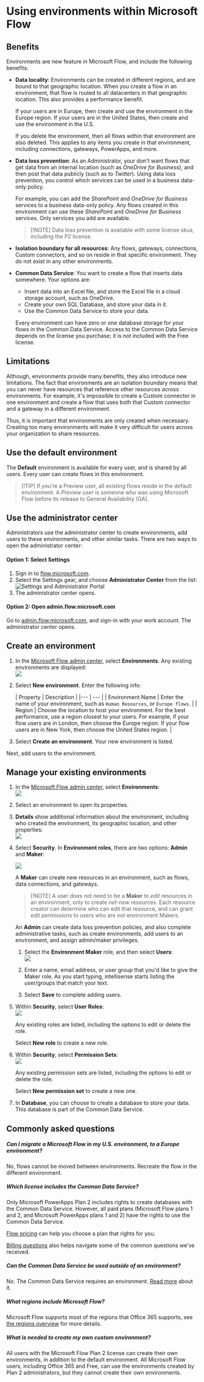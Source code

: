 <properties
    pageTitle="Environment overview for Administrators | Microsoft Flow"
    description="Using, creating, and managing environments in Microsoft Flow"
    services=""
    suite="flow"
    documentationCenter="na"
    authors="sunaysv"
    manager="anneta"
    editor=""
    tags=""/>

<tags
   ms.service="flow"
   ms.devlang="na"
   ms.topic="article"
   ms.tgt_pltfrm="na"
   ms.workload="na"
   ms.date="10/27/2016"
   ms.author="sunayv"/>

# Using environments within Microsoft Flow


## Benefits
Environments are new feature in Microsoft Flow, and include the following benefits: 

- **Data locality**: Environments can be created in different regions, and are bound to that geographic location. When you create a flow in an environment, that flow is routed to all datacenters in that geographic location. This also provides a performance benefit. 

	If your users are in Europe, then create and use the environment in the Europe region. If your users are in the United States, then create and use the environment in the U.S. 

	If you delete the environment, then all flows within that environment are also deleted. This applies to any items you create in that environment, including connections, gateways, PowerApps, and more.

- **Data loss prevention**: As an Administrator, your don't want flows that get data from an internal location (such as *OneDrive for Business*), and then post that data publicly (such as to *Twitter*). Using data loss prevention, you control which services can be used in a business data-only policy. 

	For example, you can add the *SharePoint* and *OneDrive for Business* services to a business data-only policy. Any flows created in this environment can use these *SharePoint* and *OneDrive for Business* services. Only services you add are available. 

	> [!NOTE] Data loss prevention is available with some license skus, including the P2 license. 

- **Isolation boundary for all resources**: Any flows, gateways, connections, Custom connectors, and so on reside in that specific environment. They do not exist in any other environments. 

- **Common Data Service**: You want to create a flow that inserts data somewhere. Your options are:

	- Insert data into an Excel file, and store the Excel file in a cloud storage account, such as OneDrive.
	- Create your own SQL Database, and store your data in it.
	- Use the Common Data Service to store your data.

	Every environment can have zero or one database storage for your flows in the Common Data Service. Access to the Common Data Service depends on the license you purchase; it is not included with the Free license.

## Limitations

Although, environments provide many benefits, they also introduce new limitations. The fact that environments are an isolation boundary means that you can never have resources that reference other resources *across* environments. For example, it's impossible to create a Custom connector in one environment and create a flow that uses both that Custom connector and a gateway in a different environment.

Thus, it is important that environments are only created when necessary. Creating too many environments will make it very difficult for users across your organization to share resources.

## Use the default environment

The **Default** environment is available for every user, and is shared by all users. Every user can create flows in this environment.

> [!TIP] If you're a Preview user, all existing flows reside in the default environment. A *Preview user* is someone who was using Microsoft Flow before its release to General Availability (GA). 

## Use the administrator center
Administrators use the administrator center to create environments, add users to these environments, and other similar tasks. There are two ways to open the administrator center:

#### Option 1: Select Settings

1. Sign in to [flow.microsoft.com](https://flow.microsoft.com).
2. Select the Settings gear, and choose **Administrator Center** from the list:  
![Settings and Administrator Portal](./media/environments-overview-admin/settings.png)
3. The administrator center opens.

#### Option 2: Open admin.flow.microsoft.com

Go to [admin.flow.microsoft.com](https://admin.flow.microsoft.com), and sign-in with your work account. The administrator center opens.


## Create an environment

1. In the [Microsoft Flow admin center](https://admin.flow.microsoft.com), select **Environments**. Any existing environments are displayed:  
![](./media/environments-overview-admin/environments-list.png)

2. Select **New environment**. Enter the following info:

	| Property | Description |
|--- | --- |
| Environment Name | Enter the name of your environment, such as `Human Resources`, or `Europe flows`. |
| Region | Choose the location to host your environment. For the best performance, use a region closest to your users. For example, if your flow users are in London, then choose the Europe region. If your flow users are in New York, then choose the United States region. |

3. Select **Create an environment**. Your new environment is listed. 

Next, add users to the environment.

## Manage your existing environments

1. In the [Microsoft Flow admin center](https://admin.flow.microsoft.com), select **Environments**:  
![](./media/environments-overview-admin/select-environments.png)  
2. Select an environment to open its properties. 
3. **Details** show additional information about the environment, including who created the environment, its geographic location, and other properties:  
![](./media/environments-overview-admin/open-environment.png)

4. Select **Security**. In **Environment roles**, there are two options: **Admin** and **Maker**:  

	![](./media/environments-overview-admin/environment-roles.png)

	A **Maker** can create new resources in an environment, such as flows, data connections, and gateways. 

	> [!NOTE] A user does not need to be a **Maker** to *edit* resources in an environment, only to create *net-new* resources. Each resource creator can determine who can edit that resource, and can grant edit permissions to users who are not environment Makers.

	An **Admin** can create data loss prevention policies, and also complete administrative tasks, such as create environments, add users to an environment, and assign admin/maker privileges.  

	1. Select the **Environment Maker** role, and then select **Users**:  
	![](./media/environments-overview-admin/add-environment-maker.png)

	2. Enter a name, email address, or user group that you'd like to give the Maker role. As you start typing, intellisense starts listing the user/groups that match your text. 
	3. Select **Save** to complete adding users. 
5. Within **Security**, select **User Roles**:  
	![](./media/environments-overview-admin/security-user-roles.png)

	Any existing roles are listed, including the options to edit or delete the role. 

	Select **New role** to create a new role. 

6. Within **Security**, select **Permission Sets**:  
	![](./media/environments-overview-admin/security-permission-set.png)

	Any existing permission sets are listed, including the options to edit or delete the role. 

	Select **New permission set** to create a new one. 

7. In **Database**, you can choose to create a database to store your data. This database is part of the Common Data Service.


## Commonly asked questions

##### Can I migrate a Microsoft Flow in my U.S. environment, to a Europe environment?
No, flows cannot be moved between environments. Recreate the flow in the different environment.

##### Which license includes the Common Data Service?
Only Microsoft PowerApps Plan 2 includes rights to create databases with the Common Data Service. However, all paid plans (Microsoft Flow plans 1 and 2, and Microsoft PowerApps plans 1 and 2) have the rights to use the Common Data Service.

[Flow pricing](https://flow.microsoft.com/pricing/) can help you choose a plan that rights for you.  

[Billing questions](billing-questions.md) also helps navigate some of the common questions we've received. 

##### Can the Common Data Service be used outside of an environment?
No. The Common Data Service requires an environment. [Read more](common-data-model-intro.md) about it.

##### What regions include Microsoft Flow?
Microsoft Flow supports most of the regions that Office 365 supports, see [the regions overview](regions-overview.md) for more details.

##### What is needed to create my own custom environment?
All users with the Microsoft Flow Plan 2 license can create their own environments, in addition to the default environment. All Microsoft Flow users, including Office 365 and Free, can use the environments created by Plan 2 administrators, but they cannot create their own environments. 

